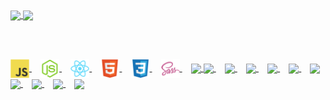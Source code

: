 <a href="https://github.com/giosepeluiz">
  <img align="center" height=165 src="https://github-readme-stats.vercel.app/api?username=giosepeluiz&show_icons=true&locale=pt-br&bg_color=1D1E21&title_color=FFAE34&border_color=FFAE34&text_color=FFFFFF&icon_color=EB0000" />
</a>
<a href="https://github.com/giosepeluiz">
  <img align="center" height=165 src="https://github-readme-stats.vercel.app/api/top-langs/?username=giosepeluiz&layout=compact&locale=pt-br&bg_color=1D1E21&border_color=FFAE34&title_color=FFAE34&text_color=FFFFFF&icon_color=EB0000" />
</a>

<br><br>

<a href="https://github.com/giosepeluiz">
  <img align="center" height=30 src="https://raw.githubusercontent.com/devicons/devicon/9f4f5cdb393299a81125eb5127929ea7bfe42889/icons/javascript/javascript-original.svg" />
</a>
⠀
<a href="https://github.com/giosepeluiz">
  <img align="center" height=30 src="https://raw.githubusercontent.com/devicons/devicon/9f4f5cdb393299a81125eb5127929ea7bfe42889/icons/nodejs/nodejs-original.svg" />
</a>
⠀
<a href="https://github.com/giosepeluiz">
  <img align="center" height=30 src="https://raw.githubusercontent.com/devicons/devicon/9f4f5cdb393299a81125eb5127929ea7bfe42889/icons/react/react-original.svg" />
</a>
⠀
<a href="https://github.com/giosepeluiz">
  <img align="center" height=30 src="https://raw.githubusercontent.com/devicons/devicon/9f4f5cdb393299a81125eb5127929ea7bfe42889/icons/html5/html5-original.svg" />
</a>
⠀
<a href="https://github.com/giosepeluiz">
  <img align="center" height=30 src="https://raw.githubusercontent.com/devicons/devicon/9f4f5cdb393299a81125eb5127929ea7bfe42889/icons/css3/css3-original.svg" />
</a>
⠀
<a href="https://github.com/giosepeluiz">
  <img align="center" height=30 src="https://raw.githubusercontent.com/devicons/devicon/9f4f5cdb393299a81125eb5127929ea7bfe42889/icons/sass/sass-original.svg" />
</a>
⠀
<a href="https://github.com/giosepeluiz">
  <img align="center" height=20 src="https://i.pinimg.com/originals/fc/d0/30/fcd0300deb4fd92735c20a6ea91ec1ca.png" />
  <img align="center" height=20 src="https://i.pinimg.com/originals/fc/d0/30/fcd0300deb4fd92735c20a6ea91ec1ca.png" />
</a>
⠀
<a href="https://github.com/giosepeluiz">
  <img align="center" height=30 src="https://upload.wikimedia.org/wikipedia/commons/thumb/9/9a/Visual_Studio_Code_1.35_icon.svg/1024px-Visual_Studio_Code_1.35_icon.svg.png" />
</a>
⠀
<a href="https://github.com/giosepeluiz">
  <img align="center" height=30 src="https://raw.githubusercontent.com/microsoft/terminal/master/res/terminal.ico" />
</a>
⠀
<a href="https://github.com/giosepeluiz">
  <img align="center" height=30 src="https://images.squarespace-cdn.com/content/v1/57d128aad482e9cbbd02db5e/1578046235797-MCP6KPOLLF8NQNX07DW1/ke17ZwdGBToddI8pDm48kISUb3EsU-0MjSEihYgifUFZw-zPPgdn4jUwVcJE1ZvWEtT5uBSRWt4vQZAgTJucoTqqXjS3CfNDSuuf31e0tVEXiZB9OBSjUIbgh0g53R00w-JIArbwqKl5ni5feqAlPRur-lC0WofN0YB1wFg-ZW0/Affinity+Photo.png" />
</a>
⠀
<a href="https://github.com/giosepeluiz">
  <img align="center" height=30 src="https://images.squarespace-cdn.com/content/v1/57d128aad482e9cbbd02db5e/1578046235615-9XEWCKPYWGSQSDDDOLRW/ke17ZwdGBToddI8pDm48kISUb3EsU-0MjSEihYgifUFZw-zPPgdn4jUwVcJE1ZvWEtT5uBSRWt4vQZAgTJucoTqqXjS3CfNDSuuf31e0tVEXiZB9OBSjUIbgh0g53R00w-JIArbwqKl5ni5feqAlPRur-lC0WofN0YB1wFg-ZW0/Affinity+Designer.png" />
</a>
⠀
<a href="https://github.com/giosepeluiz">
  <img align="center" height=20 src="https://i.pinimg.com/originals/fc/d0/30/fcd0300deb4fd92735c20a6ea91ec1ca.png" />
  <img align="center" height=20 src="https://i.pinimg.com/originals/fc/d0/30/fcd0300deb4fd92735c20a6ea91ec1ca.png" />
</a>
⠀
<a href="https://facebook.com/giosepeluiz" target="_blank">
  <img align="center" height=30 src="https://image.flaticon.com/icons/png/512/1384/1384053.png" />
</a>
⠀
<a href="https://www.linkedin.com/in/giosepeluiz/" target="_blank">
  <img align="center" height=30 src="https://image.flaticon.com/icons/png/512/174/174857.png" />
</a>
⠀
<a href="https://www.reddit.com/u/giosepeluiz" target="_blank">
  <img align="center" height=30 src="https://image.flaticon.com/icons/png/512/1384/1384067.png" />
</a>
<br><br>
